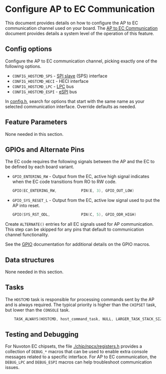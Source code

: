 # Configure AP to EC Communication

This document provides details on how to configure the AP to EC communication
channel used on your board. The [AP to EC Communication] document provides
details a system level of the operation of this feature.

## Config options

Configure the AP to EC communication channel, picking exactly one of the
following options.

-   `CONFIG_HOSTCMD_SPS` - [SPI slave](./ec_terms.md#spi) (SPS) interface
-   `CONFIG_HOSTCMD_HECI` - HECI interface
-   `CONFIG_HOSTCMD_LPC` - [LPC](./ec_terms.md#lpc) bus
-   `CONFIG_HOSTCMD_ESPI` - [eSPI](./ec_terms.md#espi) bus

In [config.h], search for options that start with the same name as your selected
communication interface. Override defaults as needed.

## Feature Parameters

None needed in this section.

## GPIOs and Alternate Pins

The EC code requires the following signals between the AP and the EC to be
defined by each board variant.

-   `GPIO_ENTERING_RW` - Output from the EC, active high signal indicates when
    the EC code transitions from RO to RW code.

    ```c
    GPIO(EC_ENTERING_RW,           PIN(E, 3), GPIO_OUT_LOW)
    ```

-   `GPIO_SYS_RESET_L` - Output from the EC, active low signal used to put the
    AP into reset.

    ```c
    GPIO(SYS_RST_ODL,              PIN(C, 5), GPIO_ODR_HIGH)
    ```

Create `ALTERNATE()` entries for all EC signals used for AP communication. This
step can be skipped for any pins that default to communication channel
functionality.

See the [GPIO](./gpio.md) documentation for additional details on the GPIO
macros.

## Data structures

None needed in this section.

## Tasks

The `HOSTCMD` task is responsible for processing commands sent by the AP and is
always required. The typical priority is higher than the `CHIPSET` task, but
lower than the `CONSOLE` task.

```c
    TASK_ALWAYS(HOSTCMD, host_command_task, NULL, LARGER_TASK_STACK_SIZE, 0) \
```

## Testing and Debugging

For Nuvoton EC chipsets, the file [./chip/npcx/registers.h] provides a
collection of `DEBUG_*` macros that can be used to enable extra console messages
related to a specific interface. For AP to EC communication, the `DEBUG_LPC` and
`DEBUG_ESPI` macros can help troubleshoot communication issues.

[./chip/npcx/registers.h]: ../../chip/npcx/registers.h
[AP to EC Communication]: ../ap-ec-comm.md
[config.h]: ../new_board_checklist.md#config_h
